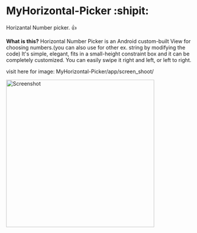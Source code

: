 # MyHorizontal-Picker :shipit:
Horizantal Number picker. :+1:

**What is this?**
Horizontal Number Picker is an Android custom-built View for choosing numbers.(you can also use for other ex. string by modifying the code) It's simple, elegant, fits in a small-height constraint box and it can be completely customized. You can easily swipe it right and left, or left to right.

visit here for image: MyHorizontal-Picker/app/screen_shoot/

<img src="https://github.com/sazibislam/MyHorizontal-Picker/blob/master/app/screen_shoot/screen_shoot.jpg" height="400" alt="Screenshot"/>
